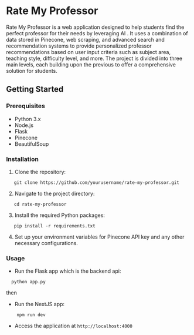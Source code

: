 # Rate My Professor

Rate My Professor is a web application designed to help students find the perfect professor for their needs by leveraging AI . It uses a combination of data stored in Pinecone, web scraping, and advanced search and recommendation systems to provide personalized professor recommendations based on user input criteria such as subject area, teaching style, difficulty level, and more. The project is divided into three main levels, each building upon the previous to offer a comprehensive solution for students.

## Getting Started

### Prerequisites

-   Python 3.x
-   Node.js
-   Flask
-   Pinecone
-   BeautifulSoup

### Installation

1.  Clone the repository:

```
   git clone https://github.com/yourusername/rate-my-professor.git
```

2.  Navigate to the project directory:

```
   cd rate-my-professor
```

3.  Install the required Python packages:

```
   pip install -r requirements.txt
```

4.  Set up your environment variables for Pinecone API key and any other necessary configurations.

### Usage

-   Run the Flask app  which is the backend api:

```
  python app.py
```
then

- Run the NextJS app:
```
	npm run dev
```

-   Access the application at  `http://localhost:4000`
